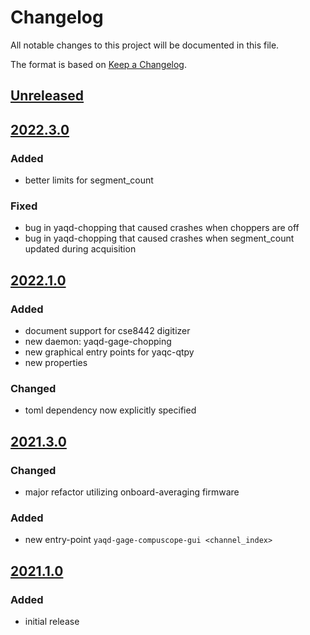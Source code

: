 # Changelog
All notable changes to this project will be documented in this file.

The format is based on [Keep a Changelog](https://keepachangelog.com/).

## [Unreleased]

## [2022.3.0]

### Added
- better limits for segment_count

### Fixed
- bug in yaqd-chopping that caused crashes when choppers are off
- bug in yaqd-chopping that caused crashes when segment_count updated during acquisition

## [2022.1.0]

### Added
- document support for cse8442 digitizer
- new daemon: yaqd-gage-chopping
- new graphical entry points for yaqc-qtpy
- new properties

### Changed
- toml dependency now explicitly specified

## [2021.3.0]

### Changed
- major refactor utilizing onboard-averaging firmware

### Added
- new entry-point `yaqd-gage-compuscope-gui <channel_index>`

## [2021.1.0]

### Added
- initial release

[Unreleased]: https://gitlab.com/yaq/yaqd-gage/-/compare/v2022.3.0...main
[2022.3.0]: https://gitlab.com/yaq/yaqd-gage/-/compare/v2022.1.0...2022.3.0
[2022.1.0]: https://gitlab.com/yaq/yaqd-gage/-/compare/v2021.3.0...2022.1.0
[2021.3.0]: https://gitlab.com/yaq/yaqd-gage/-/compare/v2021.1.0...2021.3.0
[2021.1.0]: https://gitlab.com/yaq/yaqd-gage/-/tags/v2021.1.0


